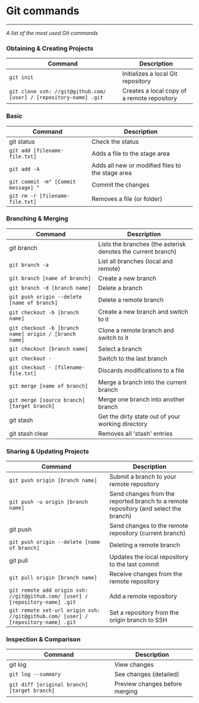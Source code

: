 Git commands
============
___

_A list of the most used Git commands_

### Obtaining & Creating Projects

| Command | Description |
| ------- | --------- |
| `git init` | Initializes a local Git repository |
| `git clone ssh: //git@github.com/ [user] / [repository-name] .git` | Creates a local copy of a remote repository |

### Basic

| Command | Description |
| ------- | --------- |
| git status | Check the status |
| `git add [filename-file.txt]` | Adds a file to the stage area |
| `git add -A` | Adds all new or modified files to the stage area |
| `git commit -m" [Commit message] "` | Commit the changes |
| `git rm -r [filename-file.txt]` | Removes a file (or folder) |

### Branching & Merging

| Command | Description |
| ------- | --------- |
| git branch | Lists the branches (the asterisk denotes the current branch) |
| `git branch -a` | List all branches (local and remote) |
| `git branch [name of branch]` | Create a new branch |
| `git branch -d [branch name]` | Delete a branch |
| `git push origin --delete [name of branch]` | Delete a remote branch |
| `git checkout -b [branch name]` | Create a new branch and switch to it |
| `git checkout -b [branch name] origin / [branch name]` | Clone a remote branch and switch to it |
| `git checkout [branch name]` | Select a branch |
| `git checkout -` | Switch to the last branch |
| `git checkout - [filename-file.txt]` | Discards modifications to a file |
| `git merge [name of branch]` | Merge a branch into the current branch |
| `git merge [source branch] [target branch]` | Merge one branch into another branch |
| git stash | Get the dirty state out of your working directory |
| git stash clear | Removes all 'stash' entries |

### Sharing & Updating Projects

| Command | Description |
| ------- | --------- |
| `git push origin [branch name]` | Submit a branch to your remote repository |
| `git push -u origin [branch name]` | Send changes from the reported branch to a remote repository (and select the branch) |
| git push | Send changes to the remote repository (current branch) |
| `git push origin --delete [name of branch]` | Deleting a remote branch |
| git pull | Updates the local repository to the last commit |
| `git pull origin [branch name]` | Receive changes from the remote repository |
| `git remote add origin ssh: //git@github.com/ [user] / [repository-name] .git` | Add a remote repository |
| `git remote set-url origin ssh: //git@github.com/ [user] / [repository-name] .git` | Set a repository from the origin branch to SSH |

### Inspection & Comparison

| Command | Description |
| ------- | --------- |
| git log | View changes |
| `git log --summary` | See changes (detailed) |
| `git diff [original branch] [target branch]` | Preview changes before merging |

